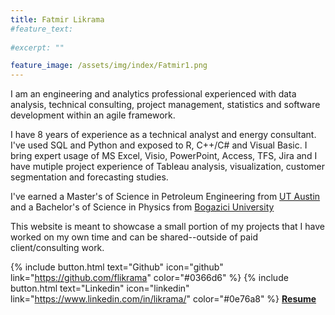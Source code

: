```yaml
---
title: Fatmir Likrama
#feature_text:
  
#excerpt: ""

feature_image: /assets/img/index/Fatmir1.png
---
```


I am an engineering and analytics professional experienced with data analysis, technical consulting, project management, statistics and software development within an agile framework. 

I have 8 years of experience as a technical analyst and energy consultant. I've used SQL and Python and exposed to R, C++/C# and Visual Basic. I bring expert usage of MS Excel, Visio, PowerPoint, Access, TFS, Jira and I have mutiple project experience of Tableau analysis, visualization, customer segmentation and forecasting studies. 


I've earned a Master's of Science in Petroleum Engineering from [UT Austin](https://www.utexas.edu/) and a Bachelor's of Science in Physics from [Bogazici University](http://www.boun.edu.tr/en_US)

This website is meant to showcase a small portion of my projects that I have worked on my own time and can be shared--outside of paid client/consulting work.

{% include button.html text="Github" icon="github" link="https://github.com/flikrama" color="#0366d6" %} {% include button.html text="Linkedin" icon="linkedin" link="https://www.linkedin.com/in/likrama/" color="#0e76a8" %}   [**Resume**](/assets/resume/Fatmir_Likrama.pdf)
